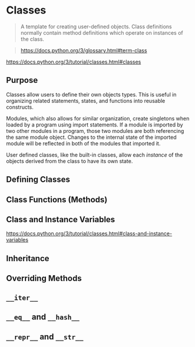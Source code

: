 # Classes

> A template for creating user-defined objects. Class definitions normally
contain method definitions which operate on instances of the class.

> https://docs.python.org/3/glossary.html#term-class

https://docs.python.org/3/tutorial/classes.html#classes

## Purpose

Classes allow users to define their own objects types. This is useful in
organizing related statements, states, and functions into reusable constructs.

Modules, which also allows for similar organization, create singletons when
loaded by a program using import statements. If a module is imported by two
other modules in a program, those two modules are both referencing the same
module object. Changes to the internal state of the imported module will be
reflected in both of the modules that imported it.

User defined classes, like the built-in classes, allow each *instance* of the
objects derived from the class to have its own state.

## Defining Classes

## Class Functions (Methods)

## Class and Instance Variables

https://docs.python.org/3/tutorial/classes.html#class-and-instance-variables

## Inheritance

## Overriding Methods

## `__iter__`

## `__eq__` and `__hash__`

## `__repr__` and  `__str__`
